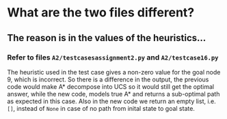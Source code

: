 # What are the two files different?
## The reason is in the values of the heuristics...
### Refer to files ```A2/testcasesassignment2.py``` and ```A2/testcase16.py```

The heuristic used in the test case gives a non-zero value for the goal node 9, which is incorrect. So there is a difference
in the output, the previous code would make A* decompose into UCS so it would still get the optimal answer, while the new code, models true A* and returns a sub-optimal path as expected in this case.
Also in the new code we return an empty list, i.e. ```[]```, instead of ```None``` in case of no path from inital state to goal state.